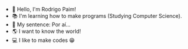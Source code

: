 - 👋 Hello, I'm Rodrigo Paim!
- 📚 I'm learning how to make programs (Studying Computer Science).
- 🦎 My sentence: Por aí...
- 🌎 I want to know the world!
- 💻 I like to make codes 😁
<!---
rodrigoopaim/rodrigoopaim is a ✨ special ✨ repository because its `README.md` (this file) appears on your GitHub profile.
You can click the Preview link to take a look at your changes.
--->
